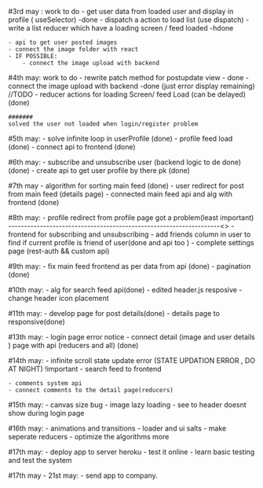 #3rd may : work to do
    - get user data from loaded user and display in profile ( useSelector) -done
    - dispatch a action to load list (use dispatch)
    - write a list reducer which have a loading screen / feed loaded -hdone
     

    - api to get user posted images
    - connect the image folder with react
    - IF POSSIBLE:
        - connect the image upload with backend

#4th may: work to do
    - rewrite patch method for postupdate view - done
    - connect the image upload with backend -done (just error display remaining) //TODO
    - reducer actions for loading Screen/ feed Load (can be delayed) (done)

    #######
    solved the user not loaded when login/register problem

#5th may: 
    - solve infinite loop in userProfile (done)
    - profile feed load (done)
    - connect api to frontend (done)

#6th may:
    - subscribe and unsubscribe user (backend logic to de done) (done)
    - create api to get user profile by there pk (done)
        
#7th may
    - algorithm for sorting main feed (done)
    - user redirect for post from main feed (details page)
    - connected main feed api and alg with frontend (done)

#8th may:
    - profile redirect from profile page got a problem(least important) -------------------------------------------------------------------<>
    - frontend for subscribing and unsubscribing 
    - add friends column in user to find if current profile is friend of user(done and api too ) 
    - complete settings page (rest-auth && custom api)

#9th may:
    - fix main feed frontend as per data from api (done)
    - pagination  (done)

#10th may:
    - alg for search feed api(done)
    - edited header.js resposive
    - change header icon placement
    
#11th may: 
    - develop page for post details(done) 
    - details page to responsive(done)

#13th may:
    - login page error notice
    - connect detail (image and user details ) page with api (reducers and all) (done)
    
#14th may:
    - infinite scroll state update error (STATE UPDATION ERROR , DO AT NIGHT) !important 
    - search feed to frontend
    
    - comments system api
    - connect comments to the detail page(reducers)
    
#15th may:
    - canvas size bug
    - image lazy loading
    - see to header doesnt show during login page

#16th may:
    - animations and transitions
    - loader and ui salts
    - make seperate reducers
    - optimize the algorithms more
    

#17th may:
    - deploy app to server heroku
    - test it online 
    - learn basic testing and test the system

#17th may - 21st may:
    - send app to company.